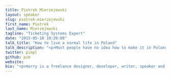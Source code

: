 ```yaml
---
title: Piotrek Mierzejewski
layout: speaker
slug: piotrek-mierzejewski
first_name: Piotrek
last_name: Mierzejewski
tagline: "Ticketing Systems Expert"
date: "2015-05-18 10:20:00"
talk_title: "How to live a normal life in Poland"
talk_description: "<p>Most people have no idea how to make it in Poland. In my talk I will share a simple recipe how to be successful in this grey country. Fasten your seatbelt, it's gonna be a wild ride!</p>"
twitter: pimpl
github: pim
website: 
bio: "<p>Harry is a freelance designer, developer, writer, speaker and front-end architect from the UK, previously working as Senior UI Developer for Sky. He Tweets at @csswizardry, and specialises in authoring and scaling massive front-ends. He writes on the subjects of maintainability, architecture, performance, OOCSS and more at csswizardry.com. He is the lead and sole developer of inuit.css, a powerful, scalable, Sass-based, BEM, OOCSS framework.</p>"
---
```

